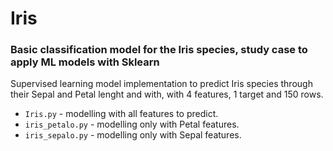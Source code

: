 # Iris
### Basic classification model for the Iris species, study case to apply ML models with Sklearn

Supervised learning model implementation to predict Iris species through their Sepal and Petal lenght and with, with 4 features, 1 target and 150 rows.

* `Iris.py` - modelling with all features to predict.
* `iris_petalo.py` - modelling only with Petal features.
* `iris_sepalo.py` - modelling only with Sepal features.
